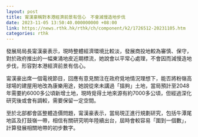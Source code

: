 ```yaml
---
layout: post
title: 甯漢豪稱對本港經濟前景有信心　不會減慢造地步伐
date: 2023-11-05 13:50:40.000000000 +08:00
link: https://news.rthk.hk/rthk/ch/component/k2/1726512-20231105.htm
categories: rthk
---
```


發展局局長甯漢豪表示，現時整體經濟環境比較淡，發展商投地較為審慎、保守，對於政府推出的一幅東涌地皮近期標流，她說會以平常心處理，不會因而減慢造地步伐，形容對本港經濟前景有信心。

甯漢豪出席一個電視節目，回應有意見關注在政府覓地情況理想下，能否將粉嶺高球場的建屋用地改為康樂用途，她說從來未講過「搵夠」土地，當局預計至2048年需要約6000多公頃新增土地，現時覓得土地來源有約7000多公頃，但經過深化研究後或會有調較，需要保留一定空間。

至於北部都會區整體造價問題，甯漢豪表示，當局現正進行規劃研究，包括牛潭尾地區及打鼓嶺一帶，相信有關研究明年陸續出台，屆時會較容易「圍到一個數」，計算發展相關地帶的初步數字。
